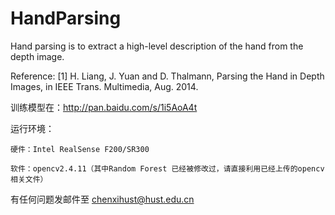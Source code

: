 # HandParsing
Hand parsing is to extract a high-level description of the hand from the depth image.



Reference:
[1] H. Liang, J. Yuan and D. Thalmann, Parsing the Hand in Depth Images, in IEEE Trans. Multimedia, Aug. 2014.

训练模型在：http://pan.baidu.com/s/1i5AoA4t 

运行环境：

    硬件：Intel RealSense F200/SR300

    软件：opencv2.4.11（其中Random Forest 已经被修改过，请直接利用已经上传的opencv相关文件）
        
有任何问题发邮件至 chenxihust@hust.edu.cn
